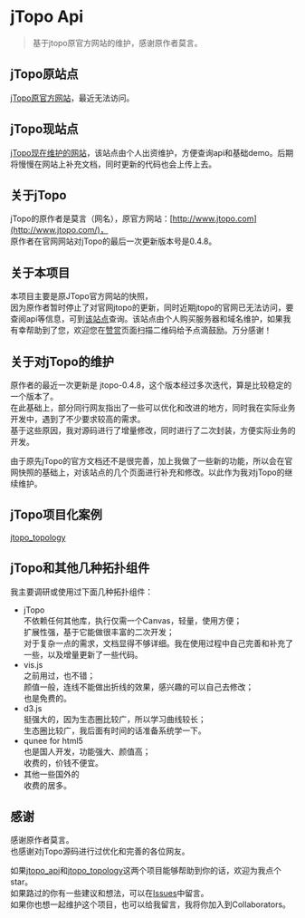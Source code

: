 # jTopo Api
> 基于jtopo原官方网站的维护，感谢原作者莫言。</br>

## jTopo原站点
[jTopo原官方网站](http://www.jtopo.com/)，最近无法访问。

## jTopo现站点
[jTopo现在维护的网站](http://www.jtopo.cn:8080/)，该站点由个人出资维护，方便查询api和基础demo。后期将慢慢在网站上补充文档，同时更新的代码也会上传上去。

## 关于jTopo
jTopo的原作者是莫言（网名），原官方网站：[http://www.jtopo.com](http://www.jtopo.com/)， </br>
原作者在官网网站对jTopo的最后一次更新版本号是0.4.8。

## 关于本项目
本项目主要是原JTopo官方网站的快照， </br>
因为原作者暂时停止了对官网jtopo的更新，同时近期jtopo的官网已无法访问，要查阅api等信息，可到[该站点](http://www.jtopo.cn:8080/)查询。该站点由个人购买服务器和域名维护，如果我有幸帮助到了您，欢迎您在[赞赏](http://www.jtopo.cn:8080/donate.html)页面扫描二维码给予点滴鼓励。万分感谢！

## 关于对jTopo的维护
原作者的最近一次更新是 jtopo-0.4.8，这个版本经过多次迭代，算是比较稳定的一个版本了。 </br>
在此基础上，部分同行网友指出了一些可以优化和改进的地方，同时我在实际业务开发中，遇到了不少要求较高的需求。 </br>
基于这些原因，我对源码进行了增量修改，同时进行了二次封装，方便实际业务的开发。 </br>

由于原先jTopo的官方文档还不是很完善，加上我做了一些新的功能，所以会在官网快照的基础上，对该站点的几个页面进行补充和修改。以此作为我对jTopo的继续维护。

## jTopo项目化案例
[jtopo_topology](https://github.com/xwenyuan/jtopo_topology)

## jTopo和其他几种拓扑组件
我主要调研或使用过下面几种拓扑组件：

* jTopo </br>
  不依赖任何其他库，执行仅需一个Canvas，轻量，使用方便； </br>
  扩展性强，基于它能做很丰富的二次开发； </br>
  对于复杂一点的需求，文档显得不够详细。我在使用过程中自己完善和补充了一些，以及增量更新了一些代码。
* vis.js </br>
  之前用过，也不错； </br>
  颜值一般，连线不能做出折线的效果，感兴趣的可以自己去修改； </br>
  也是免费的。
* d3.js </br>
  挺强大的，因为生态圈比较广，所以学习曲线较长； </br>
  生态圈比较广，我后面有时间的话准备系统学一下。
* qunee for html5 </br>
  也是国人开发，功能强大、颜值高； </br>
  收费的，价钱不便宜。
* 其他一些国外的 </br>
  收费的居多。

## 感谢
感谢原作者莫言。 </br>
也感谢对jTopo源码进行过优化和完善的各位网友。 </br>

如果[jtopo_api](https://github.com/xwenyuan/jtopo_api)和[jtopo_topology](https://github.com/xwenyuan/jtopo_topology)这两个项目能够帮助到你的话，欢迎为我点个star。 </br>
如果路过的你有一些建议和想法，可以在[Issues](https://github.com/xwenyuan/jtopo_api/issues)中留言。 </br>
如果你也想一起维护这个项目，也可以给我留言，我将你加入到Collaborators。

